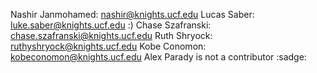 Nashir Janmohamed: nashir@knights.ucf.edu
Lucas Saber: luke.saber@knights.ucf.edu :)
Chase Szafranski: chase.szafranski@knights.ucf.edu
Ruth Shryock: ruthyshryock@knights.ucf.edu
Kobe Conomon: kobeconomon@knights.ucf.edu
Alex Parady is not a contributor :sadge: